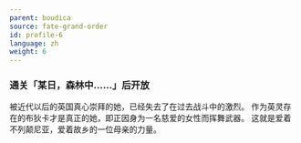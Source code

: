 ```yaml
---
parent: boudica
source: fate-grand-order
id: profile-6
language: zh
weight: 6
---
```


### 通关「某日，森林中……」后开放

被近代以后的英国真心崇拜的她，已经失去了在过去战斗中的激烈。
作为英灵存在的布狄卡才是真正的她，即正因身为一名慈爱的女性而挥舞武器。
这就是爱着不列颠尼亚，爱着故乡的一位母亲的力量。
